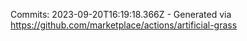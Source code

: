 Commits: 2023-09-20T16:19:18.366Z - Generated via https://github.com/marketplace/actions/artificial-grass
<br>
